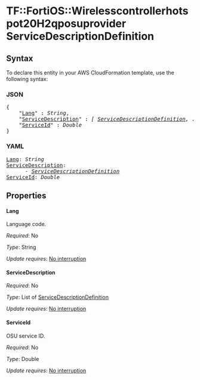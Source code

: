 # TF::FortiOS::Wirelesscontrollerhotspot20H2qposuprovider ServiceDescriptionDefinition

## Syntax

To declare this entity in your AWS CloudFormation template, use the following syntax:

### JSON

<pre>
{
    "<a href="#lang" title="Lang">Lang</a>" : <i>String</i>,
    "<a href="#servicedescription" title="ServiceDescription">ServiceDescription</a>" : <i>[ <a href="servicedescriptiondefinition.md">ServiceDescriptionDefinition</a>, ... ]</i>,
    "<a href="#serviceid" title="ServiceId">ServiceId</a>" : <i>Double</i>
}
</pre>

### YAML

<pre>
<a href="#lang" title="Lang">Lang</a>: <i>String</i>
<a href="#servicedescription" title="ServiceDescription">ServiceDescription</a>: <i>
      - <a href="servicedescriptiondefinition.md">ServiceDescriptionDefinition</a></i>
<a href="#serviceid" title="ServiceId">ServiceId</a>: <i>Double</i>
</pre>

## Properties

#### Lang

Language code.

_Required_: No

_Type_: String

_Update requires_: [No interruption](https://docs.aws.amazon.com/AWSCloudFormation/latest/UserGuide/using-cfn-updating-stacks-update-behaviors.html#update-no-interrupt)

#### ServiceDescription

_Required_: No

_Type_: List of <a href="servicedescriptiondefinition.md">ServiceDescriptionDefinition</a>

_Update requires_: [No interruption](https://docs.aws.amazon.com/AWSCloudFormation/latest/UserGuide/using-cfn-updating-stacks-update-behaviors.html#update-no-interrupt)

#### ServiceId

OSU service ID.

_Required_: No

_Type_: Double

_Update requires_: [No interruption](https://docs.aws.amazon.com/AWSCloudFormation/latest/UserGuide/using-cfn-updating-stacks-update-behaviors.html#update-no-interrupt)

